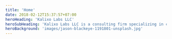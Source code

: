 ```yaml
---
title: 'Home'
date: 2018-02-12T15:37:57+07:00
heroHeading: 'Kalixo Labs LLC'
heroSubHeading: 'Kalixo Labs LLC is a consulting firm specializing in computational materials design, product optimization, data pipelines, and general scientific consulting.'
heroBackground: 'images/jason-blackeye-1191801-unsplash.jpg'
---
```

